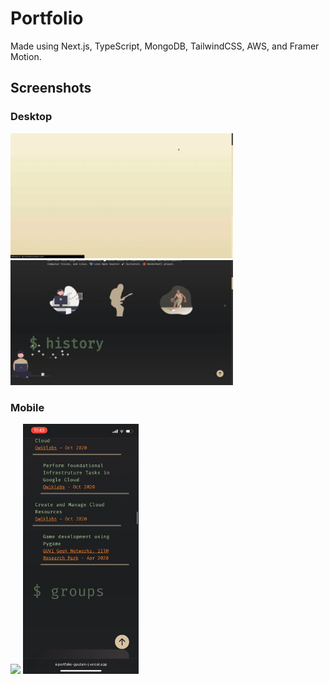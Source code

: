 # Portfolio

Made using Next.js, TypeScript, MongoDB, TailwindCSS, AWS, and Framer Motion.

## Screenshots

### Desktop

<img src="./readme_media/HomeDesktop.gif" height=200 />

<img src="./readme_media/ExperienceDesktop.gif" height=200 />

### Mobile

<img src="./readme_media/EducationMobile.gif" height=400 />

<img src="./readme_media/TechnologyMobile.gif" height=400 />
